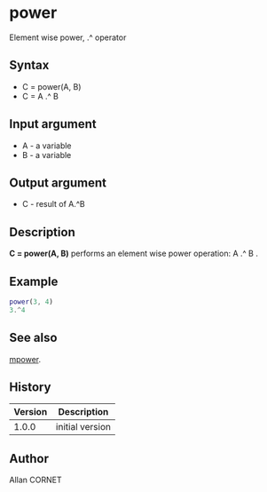 # power

Element wise power, .^ operator

## Syntax

- C = power(A, B)
- C = A .^ B

## Input argument

- A - a variable
- B - a variable

## Output argument

- C - result of A.^B

## Description

  <p><b>C = power(A, B)</b> performs an element wise power operation: A .^ B .</p>

## Example

```matlab
power(3, 4)
3.^4
```

## See also

[mpower](mpower.md).

## History

| Version | Description     |
| ------- | --------------- |
| 1.0.0   | initial version |

## Author

Allan CORNET
